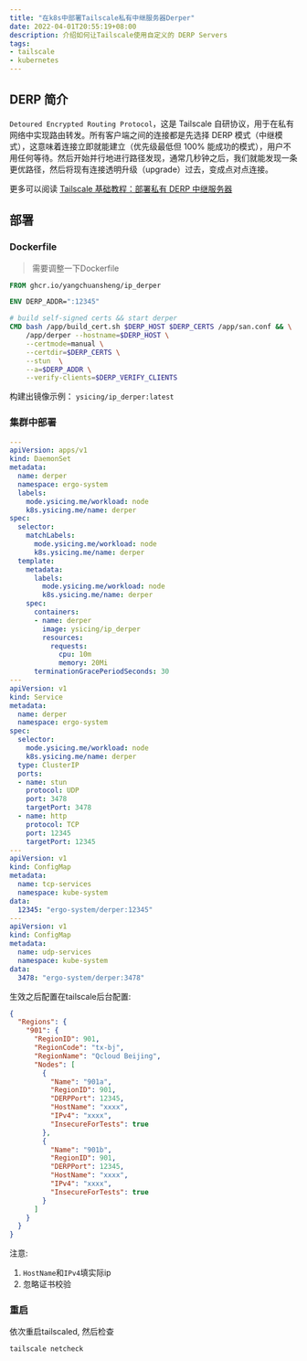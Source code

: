 ```yaml
---
title: "在k8s中部署Tailscale私有中继服务器Derper"
date: 2022-04-01T20:55:19+08:00
description: 介绍如何让Tailscale使用自定义的 DERP Servers
tags:
- tailscale
- kubernetes
---
```


<!-- truncate -->

## DERP 简介

`Detoured Encrypted Routing Protocol`，这是 Tailscale 自研协议，用于在私有网络中实现路由转发。所有客户端之间的连接都是先选择 DERP 模式（中继模式），这意味着连接立即就能建立（优先级最低但 100% 能成功的模式），用户不用任何等待。然后开始并行地进行路径发现，通常几秒钟之后，我们就能发现一条更优路径，然后将现有连接透明升级（upgrade）过去，变成点对点连接。

更多可以阅读 [Tailscale 基础教程：部署私有 DERP 中继服务器](https://fuckcloudnative.io/posts/custom-derp-servers)

## 部署

### Dockerfile

> 需要调整一下Dockerfile

```Dockerfile
FROM ghcr.io/yangchuansheng/ip_derper

ENV DERP_ADDR=":12345"

# build self-signed certs && start derper
CMD bash /app/build_cert.sh $DERP_HOST $DERP_CERTS /app/san.conf && \
    /app/derper --hostname=$DERP_HOST \
    --certmode=manual \
    --certdir=$DERP_CERTS \
    --stun  \
    --a=$DERP_ADDR \
    --verify-clients=$DERP_VERIFY_CLIENTS
```

构建出镜像示例： `ysicing/ip_derper:latest`

### 集群中部署

```yaml
---
apiVersion: apps/v1
kind: DaemonSet
metadata:
  name: derper
  namespace: ergo-system
  labels:
    mode.ysicing.me/workload: node
    k8s.ysicing.me/name: derper
spec:
  selector:
    matchLabels:
      mode.ysicing.me/workload: node
      k8s.ysicing.me/name: derper
  template:
    metadata:
      labels:
        mode.ysicing.me/workload: node
        k8s.ysicing.me/name: derper
    spec:
      containers:
      - name: derper
        image: ysicing/ip_derper
        resources:
          requests:
            cpu: 10m
            memory: 20Mi
      terminationGracePeriodSeconds: 30
---
apiVersion: v1
kind: Service
metadata:
  name: derper
  namespace: ergo-system
spec:
  selector:
    mode.ysicing.me/workload: node
    k8s.ysicing.me/name: derper
  type: ClusterIP
  ports:
  - name: stun
    protocol: UDP
    port: 3478
    targetPort: 3478
  - name: http
    protocol: TCP
    port: 12345
    targetPort: 12345
---
apiVersion: v1
kind: ConfigMap
metadata:
  name: tcp-services
  namespace: kube-system
data:
  12345: "ergo-system/derper:12345"
---
apiVersion: v1
kind: ConfigMap
metadata:
  name: udp-services
  namespace: kube-system
data:
  3478: "ergo-system/derper:3478"
```

生效之后配置在tailscale后台配置:

```json
{
  "Regions": {
    "901": {
      "RegionID": 901,
      "RegionCode": "tx-bj",
      "RegionName": "Qcloud Beijing",
      "Nodes": [
        {
          "Name": "901a",
          "RegionID": 901,
          "DERPPort": 12345,
          "HostName": "xxxx",
          "IPv4": "xxxx",
          "InsecureForTests": true
        },
        {
          "Name": "901b",
          "RegionID": 901,
          "DERPPort": 12345,
          "HostName": "xxxx",
          "IPv4": "xxxx",
          "InsecureForTests": true
        }
      ]
    }
  }
}
```

注意:

1. `HostName`和`IPv4`填实际ip
2. 忽略证书校验

### 重启

依次重启tailscaled, 然后检查

```bash
tailscale netcheck
```

